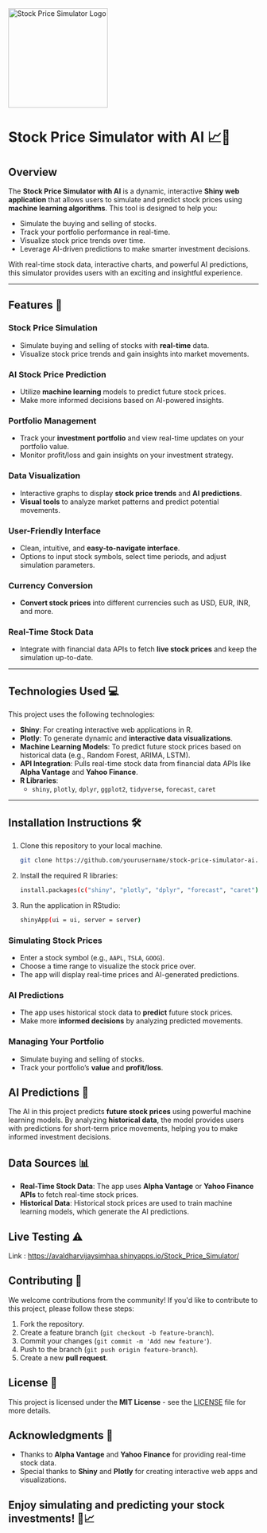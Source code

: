 <img src="https://github.com/user-attachments/assets/21c7409c-4d4d-4fc8-be49-955870f066fe" alt="Stock Price Simulator Logo" width="200"/>

# **Stock Price Simulator with AI** 📈🤖

## **Overview**
The **Stock Price Simulator with AI** is a dynamic, interactive **Shiny web application** that allows users to simulate and predict stock prices using **machine learning algorithms**. This tool is designed to help you:
- Simulate the buying and selling of stocks.
- Track your portfolio performance in real-time.
- Visualize stock price trends over time.
- Leverage AI-driven predictions to make smarter investment decisions.

With real-time stock data, interactive charts, and powerful AI predictions, this simulator provides users with an exciting and insightful experience.

---

## **Features** 🌟
### **Stock Price Simulation**
- Simulate buying and selling of stocks with **real-time** data.
- Visualize stock price trends and gain insights into market movements.

### **AI Stock Price Prediction**
- Utilize **machine learning** models to predict future stock prices.
- Make more informed decisions based on AI-powered insights.

### **Portfolio Management**
- Track your **investment portfolio** and view real-time updates on your portfolio value.
- Monitor profit/loss and gain insights on your investment strategy.

### **Data Visualization**
- Interactive graphs to display **stock price trends** and **AI predictions**.
- **Visual tools** to analyze market patterns and predict potential movements.

### **User-Friendly Interface**
- Clean, intuitive, and **easy-to-navigate interface**.
- Options to input stock symbols, select time periods, and adjust simulation parameters.

### **Currency Conversion**
- **Convert stock prices** into different currencies such as USD, EUR, INR, and more.

### **Real-Time Stock Data**
- Integrate with financial data APIs to fetch **live stock prices** and keep the simulation up-to-date.

---

## **Technologies Used** 💻
This project uses the following technologies:

- **Shiny**: For creating interactive web applications in R.
- **Plotly**: To generate dynamic and **interactive data visualizations**.
- **Machine Learning Models**: To predict future stock prices based on historical data (e.g., Random Forest, ARIMA, LSTM).
- **API Integration**: Pulls real-time stock data from financial data APIs like **Alpha Vantage** and **Yahoo Finance**.
- **R Libraries**: 
   - `shiny`, `plotly`, `dplyr`, `ggplot2`, `tidyverse`, `forecast`, `caret`

---

## **Installation Instructions** 🛠️
1. Clone this repository to your local machine.
   ```bash
   git clone https://github.com/yourusername/stock-price-simulator-ai.git

2. Install the required R libraries:
   ```bash
   install.packages(c("shiny", "plotly", "dplyr", "forecast", "caret"))

3. Run the application in RStudio:
   ```bash
   shinyApp(ui = ui, server = server)

### **Simulating Stock Prices**
- Enter a stock symbol (e.g., `AAPL`, `TSLA`, `GOOG`).
- Choose a time range to visualize the stock price over.
- The app will display real-time prices and AI-generated predictions.

### **AI Predictions**
- The app uses historical stock data to **predict** future stock prices.
- Make more **informed decisions** by analyzing predicted movements.

### **Managing Your Portfolio**
- Simulate buying and selling of stocks.
- Track your portfolio’s **value** and **profit/loss**.

## **AI Predictions** 🔮
The AI in this project predicts **future stock prices** using powerful machine learning models. By analyzing **historical data**, the model provides users with predictions for short-term price movements, helping you to make informed investment decisions.

## **Data Sources** 📊

- **Real-Time Stock Data**: The app uses **Alpha Vantage** or **Yahoo Finance APIs** to fetch real-time stock prices.
- **Historical Data**: Historical stock prices are used to train machine learning models, which generate the AI predictions.

## **Live Testing** ⚠️

Link : https://avaldharvijaysimhaa.shinyapps.io/Stock_Price_Simulator/

## **Contributing** 🤝
We welcome contributions from the community! If you'd like to contribute to this project, please follow these steps:
1. Fork the repository.
2. Create a feature branch (`git checkout -b feature-branch`).
3. Commit your changes (`git commit -m 'Add new feature'`).
4. Push to the branch (`git push origin feature-branch`).
5. Create a new **pull request**.

## **License** 📜
This project is licensed under the **MIT License** - see the [LICENSE](LICENSE) file for more details.

## **Acknowledgments** 🎉
- Thanks to **Alpha Vantage** and **Yahoo Finance** for providing real-time stock data.
- Special thanks to **Shiny** and **Plotly** for creating interactive web apps and visualizations.

## **Enjoy simulating and predicting your stock investments!** 🚀📈
